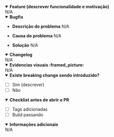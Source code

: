 <details open> 
  <summary>
    <b>Feature (descrever funcionalidade e motivação)</b>
  </summary>
N/A
</details>

<details open> 
  <summary>
    <b>Bugfix</b>
  </summary>

- **Descrição do problema**
  N/A

- **Causa do problema**
  N/A

- **Solução**
N/A
</details>

<details open> 
  <summary>
    <b>Changelog</b>
  </summary>
N/A
</details>

<details open> 
  <summary>
    <b>Evidencias visuais :framed_picture:</b>
  </summary>
N/A
</details>

<details open> 
  <summary>
    <b>Existe breaking change sendo introduzido?</b>
  </summary>
  
  - [ ] Sim (descrever)
  - [ ] Não
</details>

<details open> 
  <summary>
    <b>Checklist antes de abrir o PR</b>
  </summary>

- [ ] Tags adicionadas
- [ ] Build passando
</details>

<details open> 
  <summary>
    <b>Informações adicionais</b>
  </summary>
N/A
</details>
